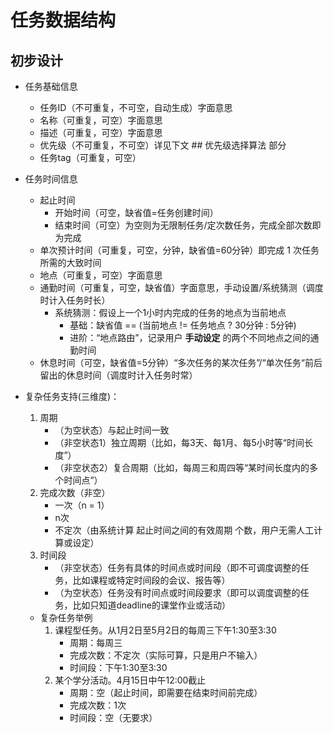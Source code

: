 # 任务数据结构

## 初步设计

- 任务基础信息
    - 任务ID（不可重复，不可空，自动生成）字面意思
    - 名称（可重复，可空）字面意思
    - 描述（可重复，可空）字面意思
    - 优先级（不可重复，不可空）详见下文 ## 优先级选择算法 部分
    - 任务tag（可重复，可空）

- 任务时间信息
    - 起止时间
        - 开始时间（可空，缺省值=任务创建时间）
        - 结束时间（可空）为空则为无限制任务/定次数任务，完成全部次数即为完成
    - 单次预计时间（可重复，可空，分钟，缺省值=60分钟）即完成 1 次任务所需的大致时间
    - 地点（可重复，可空）字面意思
    - 通勤时间（可重复，可空，缺省值）字面意思，手动设置/系统猜测（调度时计入任务时长）
        - 系统猜测：假设上一个1小时内完成的任务的地点为当前地点
            - 基础：缺省值 == (当前地点 != 任务地点 ? 30分钟 : 5分钟)
            - 进阶：“地点路由”，记录用户 **手动设定**  的两个不同地点之间的通勤时间
    - 休息时间（可空，缺省值=5分钟）“多次任务的某次任务”/“单次任务“前后留出的休息时间（调度时计入任务时常）

- 复杂任务支持(三维度)：
    1. 周期
        - （为空状态）与起止时间一致
        - （非空状态1）独立周期（比如，每3天、每1月、每5小时等“时间长度”）
        - （非空状态2）复合周期（比如，每周三和周四等“某时间长度内的多个时间点”）
    2. 完成次数（非空）
        - 一次（n = 1）
        - n次
        - 不定次（由系统计算 起止时间之间的有效周期 个数，用户无需人工计算或设定）
    3. 时间段
        - （非空状态）任务有具体的时间点或时间段（即不可调度调整的任务，比如课程或特定时间段的会议、报告等）
        - （为空状态）任务没有时间点或时间段要求（即可以调度调整的任务，比如只知道deadline的课堂作业或活动）

    - 复杂任务举例
        1. 课程型任务。从1月2日至5月2日的每周三下午1:30至3:30
            - 周期：每周三
            - 完成次数：不定次（实际可算，只是用户不输入）
            - 时间段：下午1:30至3:30
        2. 某个学分活动。4月15日中午12:00截止
            - 周期：空（起止时间，即需要在结束时间前完成）
            - 完成次数：1次
            - 时间段：空（无要求）